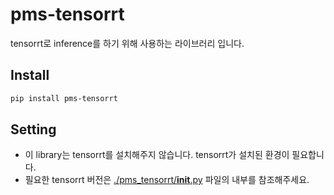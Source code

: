 # pms-tensorrt

tensorrt로 inference를 하기 위해 사용하는 라이브러리 입니다.

## Install

```bash
pip install pms-tensorrt
```

## Setting

* 이 library는 tensorrt를 설치해주지 않습니다. tensorrt가 설치된 환경이 필요합니다.
* 필요한 tensorrt 버전은 [./pms_tensorrt/__init__.py](./pms_tensorrt/__init__.py) 파일의 내부를 참조해주세요.
